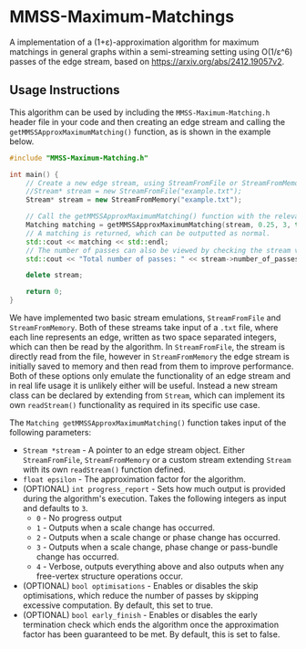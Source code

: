 # MMSS-Maximum-Matchings

A implementation of a (1+ε)-approximation algorithm for maximum matchings in general graphs within a semi-streaming setting using O(1/ε^6) passes of the edge stream, based on https://arxiv.org/abs/2412.19057v2.

## Usage Instructions

This algorithm can be used by including the `MMSS-Maximum-Matching.h` header file in your code and then creating an edge stream and calling the `getMMSSApproxMaximumMatching()` function, as is shown in the example below.

```cpp
#include "MMSS-Maximum-Matching.h"

int main() {
    // Create a new edge stream, using StreamFromFile or StreamFromMemory depending on emulation requirements.
    //Stream* stream = new StreamFromFile("example.txt");
    Stream* stream = new StreamFromMemory("example.txt");

    // Call the getMMSSApproxMaximumMatching() function with the relevant parameters.
    Matching matching = getMMSSApproxMaximumMatching(stream, 0.25, 3, true, false);
    // A matching is returned, which can be outputted as normal.
    std::cout << matching << std::endl;
    // The number of passes can also be viewed by checking the stream variable.
    std::cout << "Total number of passes: " << stream->number_of_passes << std::endl;

    delete stream;

    return 0;
}
```

We have implemented two basic stream emulations, `StreamFromFile` and `StreamFromMemory`. Both of these streams take input of a `.txt` file, where each line represents an edge, written as two space separated integers, which can then be read by the algorithm.
In `StreamFromFile`, the stream is directly read from the file, however in `StreamFromMemory` the edge stream is initially saved to memory and then read from them to improve performance.
Both of these options only emulate the functionality of an edge stream and in real life usage it is unlikely either will be useful. Instead a new stream class can be declared by extending from `Stream`, which can implement its own `readStream()` functionality as required in its specific use case.

The `Matching getMMSSApproxMaximumMatching()` function takes input of the following parameters:
- `Stream *stream` - A pointer to an edge stream object. Either `StreamFromFile`, `StreamFromMemory` or a custom stream extending `Stream` with its own `readStream()` function defined.
- `float epsilon` -  The approximation factor for the algorithm.
- (OPTIONAL) `int progress_report` - Sets how much output is provided during the algorithm's execution. Takes the following integers as input and defaults to `3`.
  - `0` - No progress output
  - `1` - Outputs when a scale change has occurred.
  - `2` - Outputs when a scale change or phase change has occurred.
  - `3` - Outputs when a scale change, phase change or pass-bundle change has occurred.
  - `4` - Verbose, outputs everything above and also outputs when any free-vertex structure operations occur.
- (OPTIONAL) `bool optimisations` - Enables or disables the skip optimisations, which reduce the number of passes by skipping excessive computation. By default, this set to true.
- (OPTIONAL) `bool early_finish` - Enables or disables the early termination check which ends the algorithm once the approximation factor has been guaranteed to be met. By default, this is set to false.


